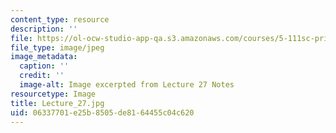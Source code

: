 ```yaml
---
content_type: resource
description: ''
file: https://ol-ocw-studio-app-qa.s3.amazonaws.com/courses/5-111sc-principles-of-chemical-science-fall-2014/06337701e25b8505de8164455c04c620_Lecture_27.jpg
file_type: image/jpeg
image_metadata:
  caption: ''
  credit: ''
  image-alt: Image excerpted from Lecture 27 Notes
resourcetype: Image
title: Lecture_27.jpg
uid: 06337701-e25b-8505-de81-64455c04c620
---
```

